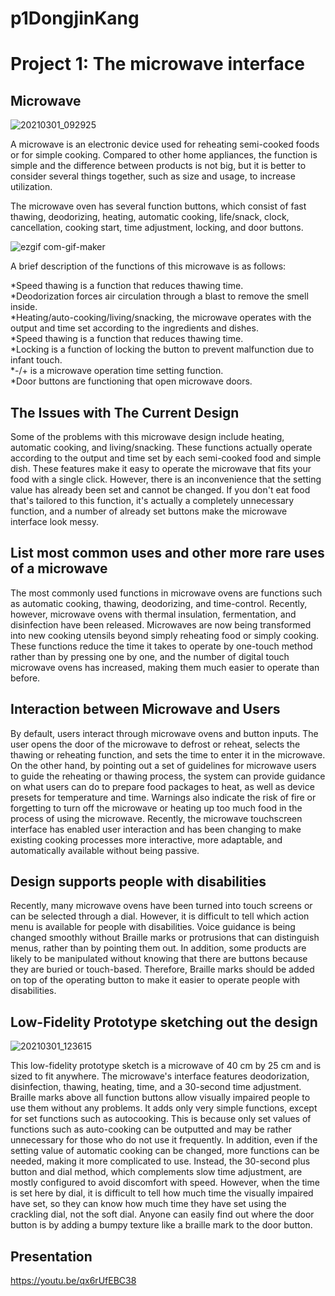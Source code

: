 # p1DongjinKang
# Project 1: The microwave interface

## Microwave

![20210301_092925](https://user-images.githubusercontent.com/79811377/109439720-d696ce80-7a72-11eb-853b-ecefbd861822.jpg)

A microwave is an electronic device used for reheating semi-cooked foods or for simple cooking.  Compared to other home appliances, the function is simple and the difference between products is not big, but it is better to consider several things together, such as size and usage, to increase utilization.

The microwave oven has several function buttons, which consist of fast thawing, deodorizing, heating, automatic cooking, life/snack, clock, cancellation, cooking start, time adjustment, locking, and door buttons.

![ezgif com-gif-maker](https://user-images.githubusercontent.com/79811377/109444295-4790b300-7a80-11eb-84dd-1b7978cd93ce.gif)

A brief description of the functions of this microwave is as follows:

*Speed thawing is a function that reduces thawing time.\
*Deodorization forces air circulation through a blast to remove the smell inside.\
*Heating/auto-cooking/living/snacking, the microwave operates with the output and time set according to the ingredients and dishes.\
*Speed thawing is a function that reduces thawing time.\
*Locking is a function of locking the button to prevent malfunction due to infant touch.\
*-/+ is a microwave operation time setting function.\
*Door buttons are functioning that open microwave doors.

## The Issues with The Current Design 

Some of the problems with this microwave design include heating, automatic cooking, and living/snacking. These functions actually operate according to the output and time set by each semi-cooked food and simple dish. These features make it easy to operate the microwave that fits your food with a single click. However, there is an inconvenience that the setting value has already been set and cannot be changed. If you don't eat food that's tailored to this function, it's actually a completely unnecessary function, and a number of already set buttons make the microwave interface look messy.

## List most common uses and other more rare uses of a microwave  

The most commonly used functions in microwave ovens are functions such as automatic cooking, thawing, deodorizing, and time-control. Recently, however, microwave ovens with thermal insulation, fermentation, and disinfection have been released. Microwaves are now being transformed into new cooking utensils beyond simply reheating food or simply cooking. These functions reduce the time it takes to operate by one-touch method rather than by pressing one by one, and the number of digital touch microwave ovens has increased, making them much easier to operate than before.

## Interaction between Microwave and Users

By default, users interact through microwave ovens and button inputs. The user opens the door of the microwave to defrost or reheat, selects the thawing or reheating function, and sets the time to enter it in the microwave. On the other hand, by pointing out a set of guidelines for microwave users to guide the reheating or thawing process, the system can provide guidance on what users can do to prepare food packages to heat, as well as device presets for temperature and time. Warnings also indicate the risk of fire or forgetting to turn off the microwave or heating up too much food in the process of using the microwave. Recently, the microwave touchscreen interface has enabled user interaction and has been changing to make existing cooking processes more interactive, more adaptable, and automatically available without being passive.

## Design supports people with disabilities

Recently, many microwave ovens have been turned into touch screens or can be selected through a dial. However, it is difficult to tell which action menu is available for people with disabilities. Voice guidance is being changed smoothly without Braille marks or protrusions that can distinguish menus, rather than by pointing them out. In addition, some products are likely to be manipulated without knowing that there are buttons because they are buried or touch-based. Therefore, Braille marks should be added on top of the operating button to make it easier to operate people with disabilities.

## Low-Fidelity Prototype sketching out the design

![20210301_123615](https://user-images.githubusercontent.com/79811377/109449419-bb848880-7a8b-11eb-8cc3-cc3a12c80867.jpg)

This low-fidelity prototype sketch is a microwave of 40 cm by 25 cm and is sized to fit anywhere. The microwave's interface features deodorization, disinfection, thawing, heating, time, and a 30-second time adjustment. Braille marks above all function buttons allow visually impaired people to use them without any problems. It adds only very simple functions, except for set functions such as autocooking. This is because only set values of functions such as auto-cooking can be outputted and may be rather unnecessary for those who do not use it frequently. In addition, even if the setting value of automatic cooking can be changed, more functions can be needed, making it more complicated to use. Instead, the 30-second plus button and dial method, which complements slow time adjustment, are mostly configured to avoid discomfort with speed. However, when the time is set here by dial, it is difficult to tell how much time the visually impaired have set, so they can know how much time they have set using the crackling dial, not the soft dial. Anyone can easily find out where the door button is by adding a bumpy texture like a braille mark to the door button.

## Presentation

https://youtu.be/qx6rUfEBC38






